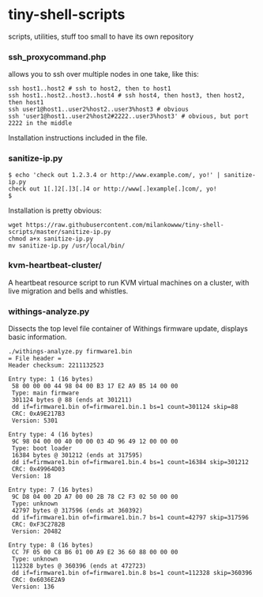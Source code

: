 # tiny-shell-scripts
scripts, utilities, stuff too small to have its own repository

### ssh_proxycommand.php

allows you to ssh over multiple nodes in one take, like this:
```
ssh host1..host2 # ssh to host2, then to host1
ssh host1..host2..host3..host4 # ssh host4, then host3, then host2, then host1
ssh user1@host1..user2%host2..user3%host3 # obvious
ssh 'user1@host1..user2%host2#2222..user3%host3' # obvious, but port 2222 in the middle
```

Installation instructions included in the file.

### sanitize-ip.py

```
$ echo 'check out 1.2.3.4 or http://www.example.com/, yo!' | sanitize-ip.py 
check out 1[.]2[.]3[.]4 or http://www[.]example[.]com/, yo!
$
```

Installation is pretty obvious:
```
wget https://raw.githubusercontent.com/milankowww/tiny-shell-scripts/master/sanitize-ip.py
chmod a+x sanitize-ip.py
mv sanitize-ip.py /usr/local/bin/
```

### kvm-heartbeat-cluster/

A heartbeat resource script to run KVM virtual machines on a cluster, with live migration and bells and whistles.

### withings-analyze.py

Dissects the top level file container of Withings firmware update, displays basic information.
```
./withings-analyze.py firmware1.bin
= File header =
Header checksum: 2211132523

Entry type: 1 (16 bytes)
 58 00 00 00 44 98 04 00 B3 17 E2 A9 B5 14 00 00
 Type: main firmware
 301124 bytes @ 88 (ends at 301211)
 dd if=firmware1.bin of=firmware1.bin.1 bs=1 count=301124 skip=88
 CRC: 0xA9E217B3
 Version: 5301

Entry type: 4 (16 bytes)
 9C 98 04 00 00 40 00 00 03 4D 96 49 12 00 00 00
 Type: boot loader
 16384 bytes @ 301212 (ends at 317595)
 dd if=firmware1.bin of=firmware1.bin.4 bs=1 count=16384 skip=301212
 CRC: 0x49964D03
 Version: 18

Entry type: 7 (16 bytes)
 9C D8 04 00 2D A7 00 00 2B 78 C2 F3 02 50 00 00
 Type: unknown
 42797 bytes @ 317596 (ends at 360392)
 dd if=firmware1.bin of=firmware1.bin.7 bs=1 count=42797 skip=317596
 CRC: 0xF3C2782B
 Version: 20482

Entry type: 8 (16 bytes)
 CC 7F 05 00 C8 B6 01 00 A9 E2 36 60 88 00 00 00
 Type: unknown
 112328 bytes @ 360396 (ends at 472723)
 dd if=firmware1.bin of=firmware1.bin.8 bs=1 count=112328 skip=360396
 CRC: 0x6036E2A9
 Version: 136
```
